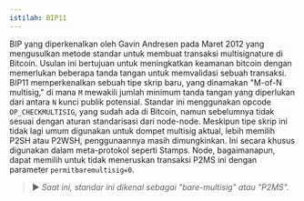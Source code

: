 ```yaml
---
istilah: BIP11
---
```


BIP yang diperkenalkan oleh Gavin Andresen pada Maret 2012 yang mengusulkan metode standar untuk membuat transaksi multisignature di Bitcoin. Usulan ini bertujuan untuk meningkatkan keamanan bitcoin dengan memerlukan beberapa tanda tangan untuk memvalidasi sebuah transaksi. BIP11 memperkenalkan sebuah tipe skrip baru, yang dinamakan "M-of-N multisig," di mana `M` mewakili jumlah minimum tanda tangan yang diperlukan dari antara `N` kunci publik potensial. Standar ini menggunakan opcode `OP_CHECKMULTISIG`, yang sudah ada di Bitcoin, namun sebelumnya tidak sesuai dengan aturan standarisasi dari node-node. Meskipun tipe skrip ini tidak lagi umum digunakan untuk dompet multisig aktual, lebih memilih P2SH atau P2WSH, penggunaannya masih dimungkinkan. Ini secara khusus digunakan dalam meta-protokol seperti Stamps. Node, bagaimanapun, dapat memilih untuk tidak meneruskan transaksi P2MS ini dengan parameter `permitbaremultisig=0`.

> ► *Saat ini, standar ini dikenal sebagai "bare-multisig" atau "P2MS".*